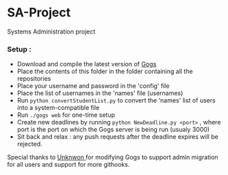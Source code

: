 # SA-Project
Systems Administration project 

### Setup :
* Download and compile the latest version of <a href="https://github.com/gogits/gogs"> Gogs </a>
* Place the contents of this folder in the folder containing all the repositories
* Place your username and password in the 'config' file
* Place the list of usernames in the 'names' file (usernames)
* Run ``` python convertStudentList.py ``` to convert the 'names' list of users into a system-compatible file
* Run ```./gogs web``` for one-time setup
* Create new deadlines by running ```python NewDeadline.py <port>``` , where port is the port on which the Gogs server is being run (usualy 3000)
* Sit back and relax : any push requests after the deadline expires will be rejected.

Special thanks to <a href="https://github.com/Unknwon"> Unknwon </a> for modifying Gogs to support admin migration for all users and support for more githooks. 